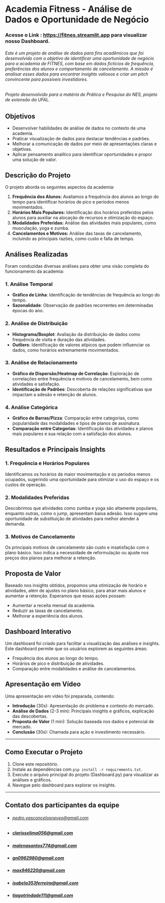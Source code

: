 # Academia Fitness - Análise de Dados e Oportunidade de Negócio

### Acesse o Link : https://fitnes.streamlit.app para visualizar nosso Dashboard.

###### Este é um projeto de análise de dados para fins acadêmicos que foi desenvolvido com o objetivo de identificar uma oportunidade de negócio para a academia de FITNES, com base em dados fictícios de frequência, preferências dos alunos e comportamento de cancelamento. A missão é analisar esses dados para encontrar insights valiosos e criar um pitch convincente para possíveis investidores.

###### Projeto desenvolvido para a matéria de Prática e Pesquisa do NES, projeto de extensão da UFAL.

## Objetivos

- Desenvolver habilidades de análise de dados no contexto de uma academia.
- Praticar visualização de dados para destacar tendências e padrões.
- Melhorar a comunicação de dados por meio de apresentações claras e objetivas.
- Aplicar pensamento analítico para identificar oportunidades e propor uma solução de valor.

## Descrição do Projeto

O projeto aborda os seguintes aspectos da academia:

1. **Frequência dos Alunos:** Avaliamos a frequência dos alunos ao longo do tempo para identificar horários de pico e períodos menos movimentados.
2. **Horários Mais Populares:** Identificação dos horários preferidos pelos alunos para auxiliar na alocação de recursos e otimização do espaço.
3. **Modalidades Preferidas:** Análise das atividades mais populares, como musculação, yoga e zumba.
4. **Cancelamentos e Motivos:** Análise das taxas de cancelamento, incluindo as principais razões, como custo e falta de tempo.

## Análises Realizadas

Foram conduzidas diversas análises para obter uma visão completa do funcionamento da academia:

### 1. Análise Temporal
- **Gráfico de Linha**: Identificação de tendências de frequência ao longo do tempo.
- **Sazonalidade**: Observação de padrões recorrentes em determinadas épocas do ano.

### 2. Análise de Distribuição
- **Histograma/Boxplot**: Avaliação da distribuição de dados como frequência de visita e duração das atividades.
- **Outliers**: Identificação de valores atípicos que podem influenciar os dados, como horários extremamente movimentados.

### 3. Análise de Relacionamento
- **Gráfico de Dispersão/Heatmap de Correlação**: Exploração de correlações entre frequência e motivos de cancelamento, bem como atividades e satisfação.
- **Identificação de Padrões**: Descoberta de relações significativas que impactam a adesão e retenção de alunos.

### 4. Análise Categórica
- **Gráfico de Barras/Pizza**: Comparação entre categorias, como popularidade das modalidades e tipos de planos de assinatura.
- **Comparação entre Categorias**: Identificação das atividades e planos mais populares e sua relação com a satisfação dos alunos.

## Resultados e Principais Insights

### 1. Frequência e Horários Populares
Identificamos os horários de maior movimentação e os períodos menos ocupados, sugerindo uma oportunidade para otimizar o uso do espaço e os custos de operação.

### 2. Modalidades Preferidas
Descobrimos que atividades como zumba e yoga são altamente populares, enquanto outras, como o jump, apresentam baixa adesão. Isso sugere uma oportunidade de substituição de atividades para melhor atender à demanda.

### 3. Motivos de Cancelamento
Os principais motivos de cancelamento são custo e insatisfação com o plano básico. Isso indica a necessidade de reformulação ou ajuste nos preços dos planos para melhorar a retenção.

## Proposta de Valor

Baseado nos insights obtidos, propomos uma otimização de horário e atividades, além de ajustes no plano básico, para atrair mais alunos e aumentar a retenção. Esperamos que essas ações possam:

- Aumentar a receita mensal da academia.
- Reduzir as taxas de cancelamento.
- Melhorar a experiência dos alunos.

## Dashboard Interativo

Um dashboard foi criado para facilitar a visualização das análises e insights. Este dashboard permite que os usuários explorem as seguintes áreas:

- Frequência dos alunos ao longo do tempo.
- Horários de pico e distribuição de atividades.
- Comparação entre modalidades e análise de cancelamentos.

## Apresentação em Vídeo

Uma apresentação em vídeo foi preparada, contendo:

- **Introdução** (30s): Apresentação do problema e contexto do mercado.
- **Análise de Dados** (2-3 min): Principais insights e gráficos, explicação das descobertas.
- **Proposta de Valor** (1 min): Solução baseada nos dados e potencial de mercado.
- **Conclusão** (30s): Chamada para ação e investimento necessário.

---

## Como Executar o Projeto

1. Clone este repositório.
2. Instale as dependências com `pip install -r requirements.txt`.
3. Execute o arquivo principal do projeto (Dashboard.py) para visualizar as análises e gráficos.
4. Navegue pelo dashboard para explorar os insights.

---

## Contato dos participantes da equipe

- ###### pedro.vasconcelosneves@gmail.com 
- ##### clarisselima056@gmail.com
- ##### malenasantos774@gmail.com
- ##### gn0962980@gmail.com
- ##### max946220@gmail.com
- ##### isabela353ferreira@gmail.com
- ##### tiagotrindade111@gmail.com


